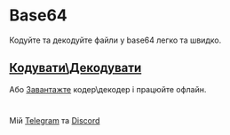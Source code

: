 # Base64

Кодуйте та декодуйте файли у base64 легко та швидко. 

## [Кодувати\Декодувати](https://kuudere-phile.github.io/base64/)
Або [Завантажте](https://github.com/Kuudere-phile/base64/releases/tag/base64) кодер\декодер і працюйте офлайн.
#
Мій [Telegram](https://t.me/kuuderephile) та [Discord](https://discord.gg/36yH5WrmN3)

